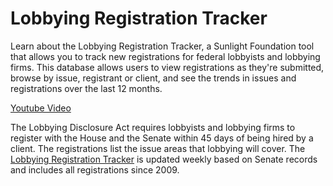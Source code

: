 <h1>Lobbying Registration Tracker</h1>

Learn about the Lobbying Registration Tracker, a Sunlight Foundation tool that allows you to track new registrations for federal lobbyists and lobbying firms. This database allows users to view registrations as they're submitted, browse by issue, registrant or client, and see the trends in issues and registrations over the last 12 months.

<a href="http://www.youtube.com/embed/kc3-HpmvUQk">Youtube Video</a>

The Lobbying Disclosure Act requires lobbyists and lobbying firms to register with the House and the Senate within 45 days of being hired by a client. The registrations list the issue areas that lobbying will cover. The <a href="http://reporting.sunlightfoundation.com/lobbying/registrations">Lobbying Registration Tracker</a> is updated weekly based on Senate records and includes all registrations since 2009.
